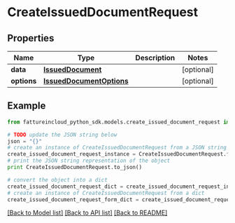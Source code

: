 # CreateIssuedDocumentRequest


## Properties
Name | Type | Description | Notes
------------ | ------------- | ------------- | -------------
**data** | [**IssuedDocument**](IssuedDocument.md) |  | [optional] 
**options** | [**IssuedDocumentOptions**](IssuedDocumentOptions.md) |  | [optional] 

## Example

```python
from fattureincloud_python_sdk.models.create_issued_document_request import CreateIssuedDocumentRequest

# TODO update the JSON string below
json = "{}"
# create an instance of CreateIssuedDocumentRequest from a JSON string
create_issued_document_request_instance = CreateIssuedDocumentRequest.from_json(json)
# print the JSON string representation of the object
print CreateIssuedDocumentRequest.to_json()

# convert the object into a dict
create_issued_document_request_dict = create_issued_document_request_instance.to_dict()
# create an instance of CreateIssuedDocumentRequest from a dict
create_issued_document_request_form_dict = create_issued_document_request.from_dict(create_issued_document_request_dict)
```
[[Back to Model list]](../README.md#documentation-for-models) [[Back to API list]](../README.md#documentation-for-api-endpoints) [[Back to README]](../README.md)


